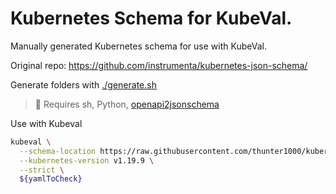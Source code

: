 # Kubernetes Schema for KubeVal.

Manually generated Kubernetes schema for use with KubeVal.

Original repo:
https://github.com/instrumenta/kubernetes-json-schema/

Generate folders with [./generate.sh](./generate.sh)
> 📝 Requires sh, Python, [openapi2jsonschema](https://github.com/instrumenta/openapi2jsonschema)

Use with Kubeval

```sh
kubeval \
  --schema-location https://raw.githubusercontent.com/thunter1000/kubernetes-schema/main \
  --kubernetes-version v1.19.9 \
  --strict \
  ${yamlToCheck}
```
